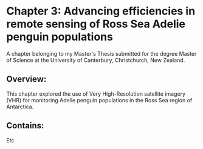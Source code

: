# Chapter 3: Advancing efficiencies in remote sensing of Ross Sea Adelie penguin populations
A chapter belonging to my Master's Thesis submitted for the degree Master of Science at the University of Canterbury, Christchurch, New Zealand. 

## Overview:
This chapter explored the use of Very High-Resolution satellite imagery (VHR) for monitoring Adelie penguin populations in the Ross Sea region of Antarctica. 

## Contains:
Etc

